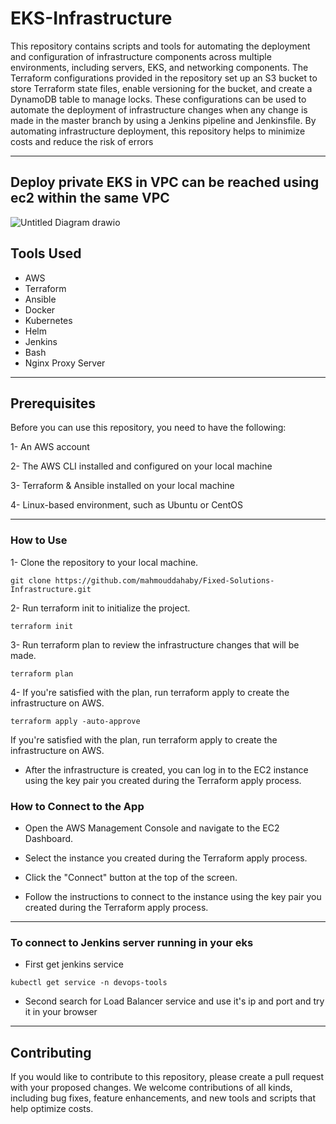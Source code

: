 

# EKS-Infrastructure

This repository contains scripts and tools for automating the deployment and configuration of infrastructure components across multiple environments, including servers, EKS, and networking components. The Terraform configurations provided in the repository set up an S3 bucket to store Terraform state files, enable versioning for the bucket, and create a DynamoDB table to manage locks. These configurations can be used to automate the deployment of infrastructure changes when any change is made in the master branch by using a Jenkins pipeline and Jenkinsfile. By automating infrastructure deployment, this repository helps to minimize costs and reduce the risk of errors





--------------

## Deploy private EKS in VPC can be reached using ec2 within the same VPC

![Untitled Diagram drawio](https://user-images.githubusercontent.com/99130650/229163221-b66d2c3b-d2fe-40c6-a44b-2a0b5721b7fd.jpg)


## Tools Used

- AWS
- Terraform
- Ansible
- Docker
- Kubernetes
- Helm
- Jenkins
- Bash
- Nginx Proxy Server


-------

## Prerequisites
Before you can use this repository, you need to have the following:

1- An AWS account

2- The AWS CLI installed and configured on your local machine

3- Terraform & Ansible installed on your local machine

4- Linux-based environment, such as Ubuntu or CentOS

----
### How to Use
1- Clone the repository to your local machine.
```
git clone https://github.com/mahmouddahaby/Fixed-Solutions-Infrastructure.git
```

2- Run terraform init to initialize the project.

```
terraform init
```

3- Run terraform plan to review the infrastructure changes that will be made.

```
terraform plan
```

4- If you're satisfied with the plan, run terraform apply to create the infrastructure on AWS.

```
terraform apply -auto-approve
```
If you're satisfied with the plan, run terraform apply to create the infrastructure on AWS.

- After the infrastructure is created, you can log in to the EC2 instance using the key pair you created during the Terraform apply process.
### How to Connect to the App
- Open the AWS Management Console and navigate to the EC2 Dashboard.

- Select the instance you created during the Terraform apply process.

- Click the "Connect" button at the top of the screen.

- Follow the instructions to connect to the instance using the key pair you created during the Terraform apply process.
---
### To connect to Jenkins server running in your eks 

- First get jenkins service

```
kubectl get service -n devops-tools 
```

- Second search for Load Balancer service and use it's ip and port and try it in your browser

---

## Contributing
If you would like to contribute to this repository, please create a pull request with your proposed changes. We welcome contributions of all kinds, including bug fixes, feature enhancements, and new tools and scripts that help optimize costs.
